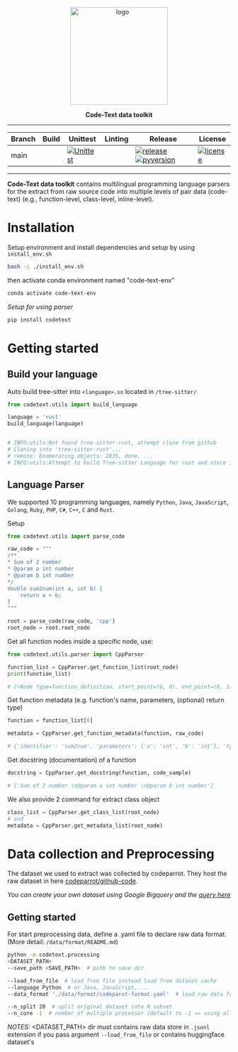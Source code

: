 <div align="center">

<p align="center">
  <img src="https://avatars.githubusercontent.com/u/115590550?s=200&v=4" width="220px" alt="logo">
</p>

**Code-Text data toolkit**
______________________________________________________________________


<!-- Badge start -->
| Branch 	| Build 	| Unittest 	| Linting 	| Release 	| License 	|
|--------	|-------	|----------	|---------	|---------	|---------	|
| main   	|       	| [![Unittest](https://github.com/AI4Code-Research/CodeText-data/actions/workflows/unittest.yml/badge.svg)](https://github.com/AI4Code-Research/CodeText-data/actions/workflows/unittest.yml) |       	| [![release](https://img.shields.io/pypi/v/codetext)](https://pypi.org/project/codetext/) [![pyversion](https://img.shields.io/pypi/pyversions/codetext)](https://pypi.org/project/codetext/)| [![license](https://img.shields.io/github/license/AI4Code-Research/CodeText-data)](https://github.com/AI4Code-Research/CodeText-data/LICENSE.txt) |
<!-- Badge end -->
</div>

______________________________________________________________________

**Code-Text data toolkit** contains multilingual programming language parsers for the extract from raw source code into multiple levels of pair data (code-text) (e.g., function-level, class-level, inline-level). 

# Installation
Setup environment and install dependencies and setup by using `install_env.sh`
```bash
bash -i ./install_env.sh
```
then activate conda environment named "code-text-env"
```bash
conda activate code-text-env
```

*Setup for using parser*
```bash
pip install codetext
```

# Getting started

## Build your language
Auto build tree-sitter into `<language>.so` located in `/tree-sitter/`
```python
from codetext.utils import build_language

language = 'rust'
build_language(language)


# INFO:utils:Not found tree-sitter-rust, attempt clone from github
# Cloning into 'tree-sitter-rust'...
# remote: Enumerating objects: 2835, done. ...
# INFO:utils:Attempt to build Tree-sitter Language for rust and store in .../tree-sitter/rust.so
```

## Language Parser
We supported 10 programming languages, namely `Python`, `Java`, `JavaScript`, `Golang`, `Ruby`, `PHP`, `C#`, `C++`, `C` and `Rust`.

Setup
```python
from codetext.utils import parse_code

raw_code = """
/**
* Sum of 2 number
* @param a int number
* @param b int number
*/
double sum2num(int a, int b) {
    return a + b;
}
"""

root = parse_code(raw_code, 'cpp')
root_node = root.root_node
```

Get all function nodes inside a specific node, use:
```python
from codetext.utils.parser import CppParser

function_list = CppParser.get_function_list(root_node)
print(function_list)

# [<Node type=function_definition, start_point=(6, 0), end_point=(8, 1)>]

```

Get function metadata (e.g. function's name, parameters, (optional) return type)
```python
function = function_list[0]

metadata = CppParser.get_function_metadata(function, raw_code)

# {'identifier': 'sum2num', 'parameters': {'a': 'int', 'b': 'int'}, 'type': 'double'}
```
Get docstring (documentation) of a function
```python
docstring = CppParser.get_docstring(function, code_sample)

# ['Sum of 2 number \n@param a int number \n@param b int number']
```

We also provide 2 command for extract class object
```python
class_list = CppParser.get_class_list(root_node)
# and
metadata = CppParser.get_metadata_list(root_node)
```

# Data collection and Preprocessing
The dataset we used to extract was collected by codeparrot. They host the raw dataset in here [codeparrot/github-code](https://huggingface.co/datasets/codeparrot/github-code).

*You can create your own dataset using Google Bigquery and the [query here](https://huggingface.co/datasets/codeparrot/github-code/blob/main/query.sql)*

## Getting started
For start preprocessing data, define a .yaml file to declare raw data format. (More detail: `/data/format/README.md`)

```bash
python -m codetext.processing 
<DATASET_PATH>
--save_path <SAVE_PATH>  # path to save dir

--load_from_file  # load from file instead load from dataset cache
--language Python  # or Java, JavaScript, ...
--data_format './data/format/codeparot-format.yaml'  # load raw data format

--n_split 20  # split original dataset into N subset
--n_core -1  # number of multiple processor (default to -1 == using all core)
```

*NOTES:*  <DATASET_PATH> dir must contains raw data store in `.jsonl` extension if you pass argument `--load_from_file` or contains huggingface dataset's 

